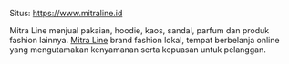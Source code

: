 Situs: https://www.mitraline.id

Mitra Line menjual pakaian, hoodie, kaos, sandal, parfum dan produk fashion lainnya. <a href="https://www.mitraline.id" rel="dofollow">Mitra Line</a>
brand fashion lokal, tempat berbelanja online yang mengutamakan kenyamanan serta kepuasan untuk pelanggan.
<!---
Mitra-Line/Mitra-Line is a ✨ special ✨ repository because its `README.md` (this file) appears on your GitHub profile.
You can click the Preview link to take a look at your changes.
--->
